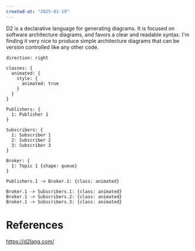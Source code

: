 ```yaml
---
created-at: "2025-01-19"
---
```


D2 is a declarative language for generating diagrams. It is focused on software architecture diagrams, and favors a clear and readable syntax. I'm finding it very nice to produce simple architecture diagrams that can be version controlled like any other code.

```d2
direction: right

classes: {
  animated: {
    style: {
      animated: true
    }
  }
}

Publishers: {
  1: Publisher 1
}

Subscribers: {
  1: Subscriber 1
  2: Subscriber 2
  3: Subscriber 3
}

Broker: {
  1: Topic 1 {shape: queue}
}

Publishers.1 -> Broker.1: {class: animated}

Broker.1 -> Subscribers.1: {class: animated}
Broker.1 -> Subscribers.2: {class: animated}
Broker.1 -> Subscribers.3: {class: animated}
```

# References

https://d2lang.com/
